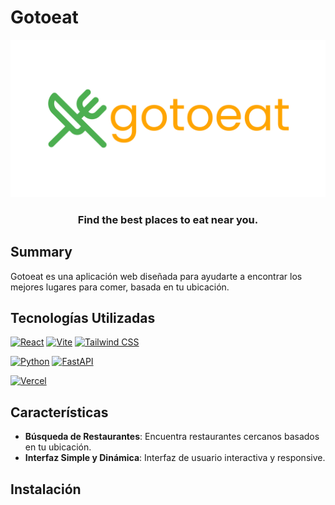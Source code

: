 # Gotoeat

<div align="center">

![Banner](./banner.png)

### **Find the best places to eat near you.**

</div>

## Summary

Gotoeat es una aplicación web diseñada para ayudarte a encontrar los mejores lugares para comer, basada en tu ubicación.

## Tecnologías Utilizadas

[![React](https://img.shields.io/badge/React-61DAFB?style=for-the-badge&logo=react&logoColor=white&labelColor=101010)](https://reactjs.org/)
[![Vite](https://img.shields.io/badge/Vite-646CFF?style=for-the-badge&logo=vite&logoColor=white&labelColor=101010)](https://vitejs.dev/)
[![Tailwind CSS](https://img.shields.io/badge/Tailwind_CSS-38B2AC?style=for-the-badge&logo=tailwind-css&logoColor=white&labelColor=101010)](https://tailwindcss.com/)

[![Python](https://img.shields.io/badge/Python-yellow?style=for-the-badge&logo=python&logoColor=white&labelColor=101010)](https://python.org)
[![FastAPI](https://img.shields.io/badge/FastAPI-009688?style=for-the-badge&logo=fastapi&logoColor=white&labelColor=101010)](https://python.org)

[![Vercel](https://img.shields.io/badge/Vercel-000000?style=for-the-badge&logo=vercel&logoColor=white&labelColor=101010)](https://vercel.com/)


## Características

- **Búsqueda de Restaurantes**: Encuentra restaurantes cercanos basados en tu ubicación.
- **Interfaz Simple y Dinámica**: Interfaz de usuario interactiva y responsive.

## Instalación

